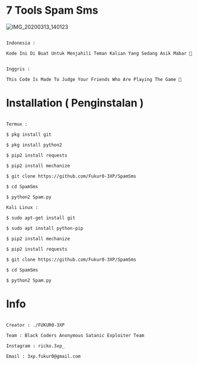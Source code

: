 # 7 Tools Spam Sms

![IMG_20200313_140123](https://user-images.githubusercontent.com/59508497/76597574-57dc1500-6533-11ea-9cba-b568e1c875c6.JPG)

```

Indonesia :

Kode Ini Di Buat Untuk Menjahili Teman Kalian Yang Sedang Asik Mabar 🤣

```

```

Inggris : 

This Code Is Made To Judge Your Friends Who Are Playing The Game 🤣

```

# Installation ( Penginstalan )

```

Termux :

$ pkg install git

$ pkg install python2

$ pip2 install requests

$ pip2 install mechanize

$ git clone https://github.com/Fukur0-3XP/SpamSms

$ cd SpamSms

$ python2 Spam.py

Kali Linux :

$ sudo apt-get install git

$ sudo apt install python-pip

$ pip2 install mechanize

$ pip2 install requests

$ git clone https://github.com/Fukur0-3XP/SpamSms

$ cd SpamSms

$ python2 Spam.py

```

# Info

```

Creator : ./FUKUR0-3XP

Team : Black Coders Anonymous Satanic Exploiter Team

Instagram : ricko.3xp_

Email : 3xp.fukur0@gmail.com

```
